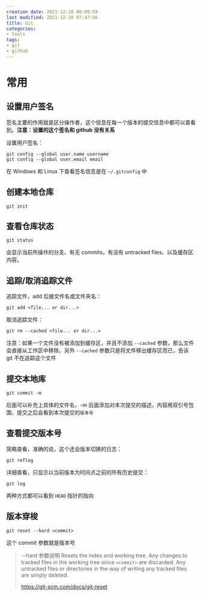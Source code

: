 ```yaml
---
creation date: 2021-12-28 00:09:59
last modified: 2021-12-28 07:47:56
title: Git
categories:
- tools
tags:
- git
- github
---
```


# 常用

## 设置用户签名

签名主要的作用就是区分操作者，这个信息在每一个版本的提交信息中都可以查看到。**注意：设置的这个签名和 github 没有关系**

设置用户签名：

```
git config --global user.name username
git config --global user.email email
```

在 Windows 和 Linux 下查看签名信息是在 `~/.gitconfig` 中

## 创建本地仓库

```
git init
```

## 查看仓库状态

```
git status
```

会显示当前所操作的分支、有无 commits，有没有 untracked files、以及缓存区内容。

## 追踪/取消追踪文件

追踪文件，add 后接文件名或文件夹名：

```
git add <file... or dir...>
```

取消追踪文件：

```
git rm --cached <file... or dir...>
```

注意：如果一个文件没有被添加到缓存区，并且不添加 `--cached` 参数，那么文件会直接从工作区中移除。另外 `--cached` 参数只是将文件移出缓存区而已，告诉 git 不在追踪这个文件

## 提交本地库

```
git commit -m
```

后面可以补充上具体的文件名，-m 后面添加对本次提交的描述，内容用双引号包围，提交之后会看到本次提交的`版本号`

## 查看提交版本号

简略查看，准确的说，这个还会版本切换的日志：

```
git reflog
```

详细查看，只显示以当前版本为时间点之前的所有历史提交：

```
git log
```

两种方式都可以看到 `HEAD` 指针的指向

## 版本穿梭

```
git reset --hard <commit>
```

这个 commit 参数就是版本号
>--hard 参数说明
>Resets the index and working tree. Any changes to tracked files in the working tree since `<commit>` are discarded. Any untracked files or directories in the way of writing any tracked files are simply deleted.
>
>https://git-scm.com/docs/git-reset

